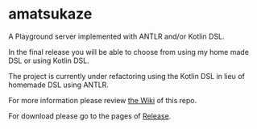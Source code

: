 # amatsukaze

A Playground server implemented with ANTLR and/or Kotlin DSL.

In the final release you will be able to choose from using my home made DSL or using Kotlin DSL.

The project is currently under refactoring using the Kotlin DSL in lieu of homemade DSL using ANTLR.

For more information please review [the Wiki](https://github.com/kokoro-aya/amatsukaze/wiki) of this repo.

For download please go to the pages of [Release](https://github.com/kokoro-aya/amatsukaze/releases).
